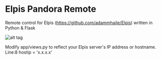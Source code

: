 # Elpis Pandora Remote

Remote control for Elpis (https://github.com/adammhaile/Elpis) written in Python & Flask

![alt tag](https://raw.githubusercontent.com/Conman1136/Elpis-Pandora-Remote/master/FlaskElpisScreen.png)

Modify app/views.py to reflect your Elpis server's IP address or hostname.    Line:8 hostip = 'x.x.x.x'
